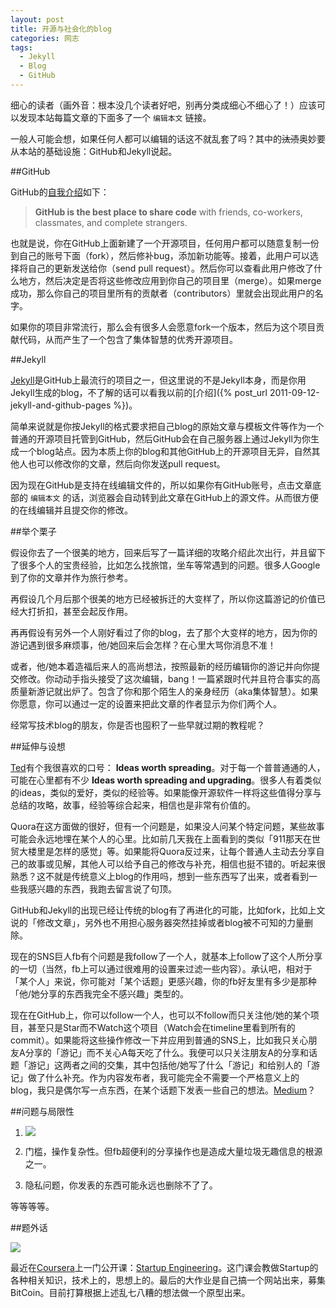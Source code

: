 ```yaml
---
layout: post
title: 开源与社会化的blog
categories: 网志
tags:
  - Jekyll
  - Blog
  - GitHub
---
```

细心的读者（画外音：根本没几个读者好吧，别再分类成细心不细心了！）应该可以发现本站每篇文章的下面多了一个 `编辑本文` 链接。

一般人可能会想，如果任何人都可以编辑的话这不就乱套了吗？其中的~~汰渍~~奥妙要从本站的基础设施：GitHub和Jekyll说起。

##GitHub

GitHub的[自我介绍](https://github.com/about)如下：

>**GitHub is the best place to share code** with friends, co-workers, classmates, and complete strangers.

也就是说，你在GitHub上面新建了一个开源项目，任何用户都可以随意复制一份到自己的账号下面（fork），然后修补bug，添加新功能等。接着，此用户可以选择将自己的更新发送给你（send pull request）。然后你可以查看此用户修改了什么地方，然后决定是否将这些修改应用到你自己的项目里（merge）。如果merge成功，那么你自己的项目里所有的贡献者（contributors）里就会出现此用户的名字。

如果你的项目非常流行，那么会有很多人会愿意fork一个版本，然后为这个项目贡献代码，从而产生了一个包含了集体智慧的优秀开源项目。

##Jekyll

[Jekyll](http://jekyllrb.com/)是GitHub上最流行的项目之一，但这里说的不是Jekyll本身，而是你用Jekyll生成的blog，不了解的话可以看我以前的[介绍]({% post_url 2011-09-12-jekyll-and-github-pages %})。

简单来说就是你按Jekyll的格式要求把自己blog的原始文章与模板文件等作为一个普通的开源项目托管到GitHub，然后GitHub会在自己服务器上通过Jekyll为你生成一个blog站点。因为本质上你的blog和其他GitHub上的开源项目无异，自然其他人也可以修改你的文章，然后向你发送pull request。

因为现在GitHub是支持在线编辑文件的，所以如果你有GitHub账号，点击文章底部的 `编辑本文` 的话，浏览器会自动转到此文章在GitHub上的源文件。从而很方便的在线编辑并且提交你的修改。

##举个栗子

假设你去了一个很美的地方，回来后写了一篇详细的攻略介绍此次出行，并且留下了很多个人的宝贵经验，比如怎么找旅馆，坐车等常遇到的问题。很多人Google到了你的文章并作为旅行参考。

再假设几个月后那个很美的地方已经被拆迁的大变样了，所以你这篇游记的价值已经大打折扣，甚至会起反作用。

再再假设有另外一个人刚好看过了你的blog，去了那个大变样的地方，因为你的游记遇到很多麻烦事，他/她回来后会怎样？在心里大骂你消息不准！

或者，他/她本着造福后来人的高尚想法，按照最新的经历编辑你的游记并向你提交修改。你动动手指头接受了这次编辑，bang！一篇紧跟时代并且符合事实的高质量新游记就出炉了。包含了你和那个陌生人的亲身经历（aka集体智慧）。如果你愿意，你可以通过一定的设置来把此文章的作者显示为你们两个人。

经常写技术blog的朋友，你是否也囤积了一些早就过期的教程呢？

##延伸与设想

[Ted](http://www.ted.com/)有个我很喜欢的口号： **Ideas worth spreading**。对于每一个普普通通的人，可能在心里都有不少 **Ideas worth spreading and upgrading**。很多人有着类似的ideas，类似的爱好，类似的经验等。如果能像开源软件一样将这些值得分享与总结的攻略，故事，经验等综合起来，相信也是非常有价值的。

Quora在这方面做的很好，但有一个问题是，如果没人问某个特定问题，某些故事可能会永远地埋在某个人的心里。比如前几天我在上面看到的类似「911那天在世贸大楼里是怎样的感觉」等。如果能将Quora反过来，让每个普通人主动去分享自己的故事或见解，其他人可以给予自己的修改与补充，相信也挺不错的。听起来很熟悉？这不就是传统意义上blog的作用吗，想到一些东西写了出来，或者看到一些我感兴趣的东西，我跑去留言说了句顶。

GitHub和Jekyll的出现已经让传统的blog有了再进化的可能，比如fork，比如上文说的「修改文章」，另外也不用担心服务器突然挂掉或者blog被不可知的力量删除。

现在的SNS巨人fb有个问题是我follow了一个人，就基本上follow了这个人所分享的一切（当然，fb上可以通过很难用的设置来过滤一些内容）。承认吧，相对于「某个人」来说，你可能对「某个话题」更感兴趣，你的fb好友里有多少是那种「他/她分享的东西我完全不感兴趣」类型的。

现在在GitHub上，你可以follow一个人，也可以不follow而只关注他/她的某个项目，甚至只是Star而不Watch这个项目（Watch会在timeline里看到所有的commit）。如果能将这些操作修改一下并应用到普通的SNS上，比如我只关心朋友A分享的「游记」而不关心A每天吃了什么。我便可以只关注朋友A的分享和话题「游记」这两者之间的交集，其中包括他/她写了什么「游记」和给别人的「游记」做了什么补充。作为内容发布者，我可能完全不需要一个严格意义上的blog，我只是偶尔写一点东西，在某个话题下发表一些自己的想法。[Medium](https://medium.com/about/9e53ca408c48)？

##问题与局限性

1. <a href="http://www.zazzle.com/no_one_cares_about_your_stupid_blog_tshirt-235414440311158567"><img src= "http://rlv.zcache.com/no_one_cares_about_your_stupid_blog_tshirt-r4509c5184c86419eb44bacfe373442cf_vjfew_325.jpg"></a>

2. 门槛，操作复杂性。但fb超便利的分享操作也是造成大量垃圾无趣信息的根源之一。

3. 隐私问题，你发表的东西可能永远也删除不了了。

等等等等。

##题外话

![](https://dl.dropbox.com/s/499yp8dh89g9rin/Photo%20on%207-6-13%20at%207.30%20PM.jpg)

最近在[Coursera](https://www.coursera.org/)上一门公开课：[Startup Engineering](https://www.coursera.org/course/startup)。这门课会教做Startup的各种相关知识，技术上的，思想上的。最后的大作业是自己搞一个网站出来，募集BitCoin。目前打算根据上述乱七八糟的想法做一个原型出来。
